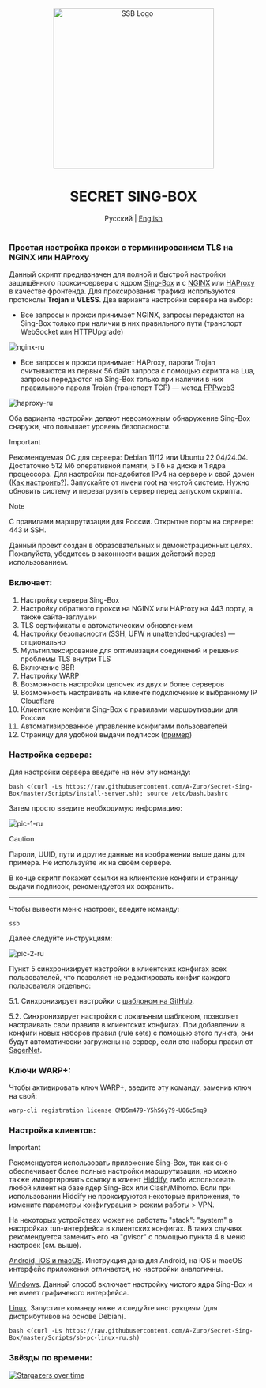 <div align="center">
    <img src="https://github.com/user-attachments/assets/1b2ec02b-6bf6-4c62-b8e3-bfba4aaafd93" alt="SSB Logo" width="325" height="auto">
    <h1>SECRET SING-BOX</h1>
    Русский | <a href="https://github.com/A-Zuro/Secret-Sing-Box/blob/main/.github/README-EN.md">English</a><br><br>
</div>

### Простая настройка прокси с терминированием TLS на NGINX или HAProxy
Данный скрипт предназначен для полной и быстрой настройки защищённого прокси-сервера с ядром [Sing-Box](https://sing-box.sagernet.org) и с [NGINX](https://nginx.org/ru/) или [HAProxy](https://www.haproxy.org) в качестве фронтенда. Для проксирования трафика используются протоколы **Trojan** и **VLESS**. Два варианта настройки сервера на выбор:

- Все запросы к прокси принимает NGINX, запросы передаются на Sing-Box только при наличии в них правильного пути (транспорт WebSocket или HTTPUpgrade)

![nginx-ru](https://github.com/user-attachments/assets/19eb8ac7-9feb-41cf-a744-b935546d7b58)

- Все запросы к прокси принимает HAProxy, пароли Trojan считываются из первых 56 байт запроса с помощью скрипта на Lua, запросы передаются на Sing-Box только при наличии в них правильного пароля Trojan (транспорт TCP) — метод [FPPweb3](https://github.com/FPPweb3)

![haproxy-ru](https://github.com/user-attachments/assets/b0a6ade5-df2b-4baf-8ca2-cc52cc5433bc)

Оба варианта настройки делают невозможным обнаружение Sing-Box снаружи, что повышает уровень безопасности.

> [!IMPORTANT]
> Рекомендуемая ОС для сервера: Debian 11/12 или Ubuntu 22.04/24.04. Достаточно 512 Мб оперативной памяти, 5 Гб на диске и 1 ядра процессора. Для настройки понадобится IPv4 на сервере и свой домен ([Как настроить?](https://github.com/A-Zuro/Secret-Sing-Box/blob/main/.github/cf-settings-ru.md)). Запускайте от имени root на чистой системе. Нужно обновить систему и перезагрузить сервер перед запуском скрипта.

> [!NOTE]
> С правилами маршрутизации для России. Открытые порты на сервере: 443 и SSH.
>
> Данный проект создан в образовательных и демонстрационных целях. Пожалуйста, убедитесь в законности ваших действий перед использованием.

### Включает:
1) Настройку сервера Sing-Box
2) Настройку обратного прокси на NGINX или HAProxy на 443 порту, а также сайта-заглушки
3) TLS сертификаты с автоматическим обновлением
4) Настройку безопасности (SSH, UFW и unattended-upgrades) — опционально
5) Мультиплексирование для оптимизации соединений и решения проблемы TLS внутри TLS
6) Включение BBR
7) Настройку WARP
8) Возможность настройки цепочек из двух и более серверов
9) Возможность настраивать на клиенте подключение к выбранному IP Cloudflare
10) Клиентские конфиги Sing-Box с правилами маршрутизации для России
11) Автоматизированное управление конфигами пользователей
12) Страницу для удобной выдачи подписок ([пример](https://a-zuro.github.io/Secret-Sing-Box/sub-ru.html))

### Настройка сервера:

Для настройки сервера введите на нём эту команду:

```
bash <(curl -Ls https://raw.githubusercontent.com/A-Zuro/Secret-Sing-Box/master/Scripts/install-server.sh); source /etc/bash.bashrc
```

Затем просто введите необходимую информацию:

![pic-1-ru](https://github.com/user-attachments/assets/180e66d2-6b48-405b-b926-fd969ddafe28)

> [!CAUTION]
> Пароли, UUID, пути и другие данные на изображении выше даны для примера. Не используйте их на своём сервере.

В конце скрипт покажет ссылки на клиентские конфиги и страницу выдачи подписок, рекомендуется их сохранить.

-----

Чтобы вывести меню настроек, введите команду:

```
ssb
```

Далее следуйте инструкциям:

![pic-2-ru](https://github.com/user-attachments/assets/dbdf6db2-36fd-4aa1-bcc7-a6f05720df5a)

Пункт 5 синхронизирует настройки в клиентских конфигах всех пользователей, что позволяет не редактировать конфиг каждого пользователя отдельно:

5.1. Синхронизирует настройки с [шаблоном на GitHub](https://github.com/A-Zuro/Secret-Sing-Box/blob/main/Config-Templates/client.json).

5.2. Синхронизирует настройки с локальным шаблоном, позволяет настраивать свои правила в клиентских конфигах. При добавлении в конфиги новых наборов правил (rule sets) с помощью этого пункта, они будут автоматически загружены на сервер, если это наборы правил от [SagerNet](https://github.com/SagerNet/sing-geosite/tree/rule-set).

### Ключи WARP+:

Чтобы активировать ключ WARP+, введите эту команду, заменив ключ на свой:

```
warp-cli registration license CMD5m479-Y5hS6y79-U06c5mq9
```

### Настройка клиентов:
> [!IMPORTANT]
> Рекомендуется использовать приложение Sing-Box, так как оно обеспечивает более полные настройки маршрутизации, но можно также импортировать ссылку в клиент [Hiddify](https://github.com/hiddify/hiddify-app/releases/latest), либо использовать любой клиент на базе ядер Sing-Box или Clash/Mihomo. Если при использовании Hiddify не проксируются некоторые приложения, то измените параметры конфигурации > режим работы > VPN.
>
> На некоторых устройствах может не работать "stack": "system" в настройках tun-интерфейса в клиентских конфигах. В таких случаях рекомендуется заменить его на "gvisor" с помощью пункта 4 в меню настроек (см. выше).

[Android, iOS и macOS](https://github.com/A-Zuro/Secret-Sing-Box/blob/main/.github/Sing-Box-Android-iOS-ru.md). Инструкция дана для Android, на iOS и macOS интерфейс приложения отличается, но настройки аналогичны.

[Windows](https://github.com/A-Zuro/Secret-Sing-Box/blob/main/.github/Sing-Box-Windows-ru.md). Данный способ включает настройку чистого ядра Sing-Box и не имеет графичекого интерфейса.

[Linux](https://github.com/A-Zuro/Secret-Sing-Box/blob/main/.github/README.md#%D0%BD%D0%B0%D1%81%D1%82%D1%80%D0%BE%D0%B9%D0%BA%D0%B0-%D0%BA%D0%BB%D0%B8%D0%B5%D0%BD%D1%82%D0%BE%D0%B2). Запустите команду ниже и следуйте инструкциям (для дистрибутивов на основе Debian).
```
bash <(curl -Ls https://raw.githubusercontent.com/A-Zuro/Secret-Sing-Box/master/Scripts/sb-pc-linux-ru.sh)
```

### Звёзды по времени:
[![Stargazers over time](https://starchart.cc/A-Zuro/Secret-Sing-Box.svg?variant=adaptive)](https://starchart.cc/A-Zuro/Secret-Sing-Box)
